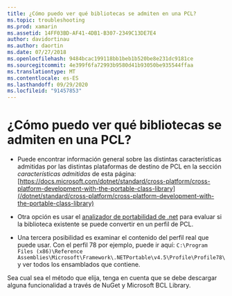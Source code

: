 ```yaml
---
title: ¿Cómo puedo ver qué bibliotecas se admiten en una PCL?
ms.topic: troubleshooting
ms.prod: xamarin
ms.assetid: 14FF03BD-AF41-4DB1-B307-2349C13DE7E4
author: davidortinau
ms.author: daortin
ms.date: 07/27/2018
ms.openlocfilehash: 9484bcac199118bb1beb1b520be8e231dc9181ce
ms.sourcegitcommit: 4e399f6fa72993b9580d41b93050be935544ffaa
ms.translationtype: MT
ms.contentlocale: es-ES
ms.lasthandoff: 09/29/2020
ms.locfileid: "91457853"
---
```

# <a name="how-can-i-view-what-libraries-are-supported-in-a-pcl"></a>¿Cómo puedo ver qué bibliotecas se admiten en una PCL?

- Puede encontrar información general sobre las distintas características admitidas por las distintas plataformas de destino de PCL en la sección *características admitidas* de esta página: [https://docs.microsoft.com/dotnet/standard/cross-platform/cross-platform-development-with-the-portable-class-library](/dotnet/standard/cross-platform/cross-platform-development-with-the-portable-class-library)

- Otra opción es usar el [analizador de portabilidad de .net](https://visualstudiogallery.msdn.microsoft.com/1177943e-cfb7-4822-a8a6-e56c7905292b) para evaluar si la biblioteca existente se puede convertir en un perfil de PCL.

- Una tercera posibilidad es examinar el contenido del perfil real que puede usar. Con el perfil 78 por ejemplo, puede ir aquí: `C:\Program Files (x86)\Reference Assemblies\Microsoft\Framework\.NETPortable\v4.5\Profile\Profile78\` y ver todos los ensamblados que contiene.

Sea cual sea el método que elija, tenga en cuenta que se debe descargar alguna funcionalidad a través de NuGet y Microsoft BCL Library.